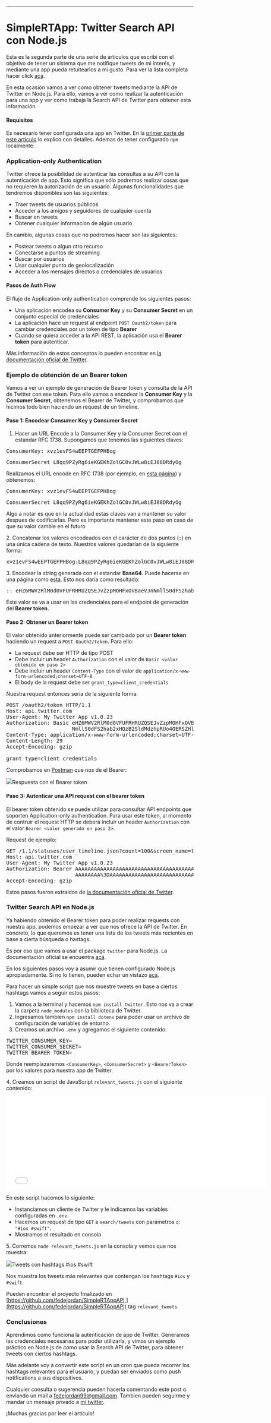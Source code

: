 * * *

# SimpleRTApp: Twitter Search API con Node.js

Esta es la segunda parte de una serie de artículos que escribí con el objetivo de tener un sistema que me notifique tweets de mi interés, y mediante una app pueda retuitearlos a mi gusto. Para ver la lista completa hacer click [acá](https://medium.com/@federicojordn/c%C3%B3mo-obtener-twitts-relevantes-en-una-app-de-ios-con-heroku-nodejs-swift-4c4aca1f42b2).

En esta ocasión vamos a ver como obtener tweets mediante la API de Twitter en Node.js. Para ello, vamos a ver como realizar la autenticación para una app y ver como trabaja la Search API de Twitter para obtener esta información

#### Requisitos

Es necesario tener configurada una app en Twitter. En la [primer parte de este artículo](https://medium.com/@federicojordn/simplertapp-authentication-y-retweet-con-twitter-api-en-ios-4829d489de74) lo explico con detalles. Ademas de tener configurado `npm` localmente.

### Application-only Authentication

Twitter ofrece la posibilidad de autenticar las consultas a su API con la autenticación de app. Esto significa que sólo podremos realizar cosas que no requieren la autorización de un usuario. Algunas funcionalidades que tendremos disponibles son las siguientes:

*   Traer tweets de usuarios públicos
*   Acceder a los amigos y seguidores de cualquier cuenta
*   Buscar en tweets
*   Obtener cualquier informacion de algún usuario

En cambio, algunas cosas que no podremos hacer son las siguientes:

*   Postear tweets o algun otro recurso
*   Conectarse a puntos de streaming
*   Buscar por usuarios
*   Usar cualquier punto de geolocalización
*   Acceder a los mensajes directos o credenciales de usuarios

#### Pasos de Auth Flow

El flujo de Application-only authentication comprende los siguientes pasos:

*   Una aplicación encodea su **Consumer Key** y su **Consumer Secret** en un conjunto especial de credenciales
*   La aplicación hace un request al endpoint `POST Oauth2/token` para cambiar credenciales por un token de tipo **Bearer**
*   Cuando se quiera acceder a la API REST, la aplicación usa el **Bearer token** para autenticar.

Más información de estos conceptos lo pueden encontrar en [la documentación oficial de Twitter](https://developer.twitter.com/en/docs/basics/authentication/overview/application-only).

### Ejemplo de obtención de un Bearer token

Vamos a ver un ejemplo de generación de Bearer token y consulta de la API de Twitter con ese token. Para ello vamos a encodear la **Consumer Key** y la **Consumer Secret**, obtenemos el Bearer de Twitter, y comprobamos que hicimos todo bien haciendo un request de un timeline.

#### Paso 1: Encodear Consumer Key y Consumer Secret

1.  Hacer un URL Encode a la Consumer Key y la Consumer Secret con el estandar RFC 1738\. Supongamos que tenemos las siguientes claves:

<pre name="7aba" id="7aba" class="graf graf--pre graf-after--li">ConsumerKey: xvz1evFS4wEEPTGEFPHBog </pre>

<pre name="d6ba" id="d6ba" class="graf graf--pre graf-after--pre">ConsumerSecret L8qq9PZyRg6ieKGEKhZolGC0vJWLw8iEJ88DRdyOg</pre>

Realizamos el URL encode en RFC 1738 (por ejemplo, en [esta página](https://www.urldecoder.org/)) y obtenemos:

<pre name="5bb3" id="5bb3" class="graf graf--pre graf-after--p">ConsumerKey: xvz1evFS4wEEPTGEFPHBog</pre>

<pre name="b02d" id="b02d" class="graf graf--pre graf-after--pre">ConsumerSecret L8qq9PZyRg6ieKGEKhZolGC0vJWLw8iEJ88DRdyOg</pre>

Algo a notar es que en la actualidad estas claves van a mantener su valor despues de codificarlas. Pero es importante mantener este paso en caso de que su valor cambie en el futuro

2\. Concatenar los valores encodeados con el carácter de dos puntos (`:`) en una única cadena de texto. Nuestros valores quedarían de la siguiente forma:

<pre name="5e9f" id="5e9f" class="graf graf--pre graf-after--p">xvz1evFS4wEEPTGEFPHBog:L8qq9PZyRg6ieKGEKhZolGC0vJWLw8iEJ88DRdyOg</pre>

3\. Encodear la string generada con el estandar **Base64**. Puede hacerse en una página como [esta](https://www.base64encode.org/). Esto nos daría como resultado:

<pre name="db4c" id="db4c" class="graf graf--pre graf-after--p">:: eHZ6MWV2RlM0d0VFUFRHRUZQSEJvZzpMOHFxOVBaeVJnNmllS0dFS2hab2xHQzB2SldMdzhpRUo4OERSZHlPZw==</pre>

Este valor se va a usar en las credenciales para el endpoint de generación del **Bearer token**.

#### Paso 2: Obtener un Bearer token

El valor obtenido anteriormente puede ser cambiado por un **Bearer token** haciendo un request a `POST Oauth2/token`. Para ello:

*   La request debe ser HTTP de tipo POST
*   Debe incluir un header `Authorization` con el valor de `Basic <valor obtenido en paso 2>`
*   Debe incluir un header `Content-Type` con el valor de `application/x-www-form-urlencoded;charset=UTF-8`
*   El body de la request debe ser `grant_type=client_credentials`

Nuestra request entonces sería de la siguiente forma:

<pre name="3282" id="3282" class="graf graf--pre graf-after--p">POST /oauth2/token HTTP/1.1
Host: api.twitter.com
User-Agent: My Twitter App v1.0.23
Authorization: Basic eHZ6MWV2RlM0d0VFUFRHRUZQSEJvZzpMOHFxOVBaeVJn
                     NmllS0dFS2hab2xHQzB2SldMdzhpRUo4OERSZHlPZw==
Content-Type: application/x-www-form-urlencoded;charset=UTF-8
Content-Length: 29
Accept-Encoding: gzip

grant_type=client_credentials</pre>

Comprobamos en [Postman](https://www.getpostman.com/) que nos de el Bearer:

![](https://cdn-images-1.medium.com/max/1600/1*LxEsarjDL_y7RWeZj5b1oA.png)Respuesta con el Bearer token

#### Paso 3: Autenticar una API request con el bearer token

El bearer token obtenido se puede utilizar para consultar API endpoints que soporten Application-only authentication. Para usar este token, al momento de contruir el request HTTP se deberá incluir un header `Authorization` con el valor `Bearer <valor generado en paso 2>`.

Request de ejemplo:

<pre name="ec9f" id="ec9f" class="graf graf--pre graf-after--p">GET /1.1/statuses/user_timeline.json?count=100&screen_name=twitterapi HTTP/1.1
Host: api.twitter.com
User-Agent: My Twitter App v1.0.23
Authorization: Bearer AAAAAAAAAAAAAAAAAAAAAAAAAAAAAAAAAAAAAA%2FAAAAAAAAAAAA
                      AAAAAAAA%3DAAAAAAAAAAAAAAAAAAAAAAAAAAAAAAAAAAAAAAAAAA
Accept-Encoding: gzip</pre>

Estos pasos fueron extraídos de [la documentación oficial de Twitter](https://developer.twitter.com/en/docs/basics/authentication/overview/application-only).

### Twitter Search API en Node.js

Ya habiendo obtenido el Bearer token para poder realizar requests con nuestra app, podemos empezar a ver que nos ofrece la API de Twitter. En concreto, lo que queremos es tener una lista de los tweets más recientes en base a cierta búsqueda o hastags.

Es por eso que vamos a usar el package `twitter` para Node.js. La documentación oficial se encuentra [acá](https://www.npmjs.com/package/twitter).

En los siguientes pasos voy a asumir que tienen configurado Node.js apropiadamente. Si no lo tienen, pueden echar un vistazo [acá](https://nodejs.org/en/download/package-manager/).

Para hacer un simple script que nos muestre tweets en base a ciertos hashtags vamos a seguir estos pasos:

1.  Vamos a la terminal y hacemos `npm install twitter`. Esto nos va a crear la carpeta `node_modules` con la biblioteca de Twitter.
2.  Ingresamos tambíen `npm install dotenv` para poder usar un archivo de configuración de variables de entorno.
3.  Creamos un archivo `.env` y agregamos el siguiente contenido:

<pre name="0caf" id="0caf" class="graf graf--pre graf-after--li">TWITTER_CONSUMER_KEY=<ConsumerKey>
TWITTER_CONSUMER_SECRET=<ConsumerSecret>
TWITTER_BEARER_TOKEN=<BearerToken></pre>

Donde reemplazaremos `<ConsumerKey>`, `<ConsumerSecret>` y `<BearerToken>` por los valores para nuestra app de Twitter.

4\. Creamos un script de JavaScript `relevant_tweets.js` con el siguiente contenido:

<iframe width="700" height="250" src="/media/9e8d0e98f7f3aeeeab6586091bffbb1f?postId=499a124ff451" data-media-id="9e8d0e98f7f3aeeeab6586091bffbb1f" data-thumbnail="https://i.embed.ly/1/image?url=https%3A%2F%2Favatars0.githubusercontent.com%2Fu%2F5657224%3Fs%3D400%26v%3D4&amp;key=a19fcc184b9711e1b4764040d3dc5c07" allowfullscreen="" frameborder="0"></iframe>

En este script hacemos lo siguiente:

*   Instanciamos un cliente de Twitter y le indicamos las variables configuradas en `.env`.
*   Hacemos un request de tipo `GET` a `search/tweets` con parámetros `q: "#ios #swift"`.
*   Mostramos el resultado en consola

5\. Corremos `node relevant_tweets.js` en la consola y vemos que nos muestra:

![](https://cdn-images-1.medium.com/max/1600/1*vl1_0Y5RgoQxvb5GCQgglg.png)Tweets con hashtags #ios #swift

Nos muestra los tweets más relevantes que contengan los hashtags `#ios` y `#swift`.

Pueden encontrar el proyecto finalizado en [https://github.com/fedejordan/SimpleRTAppAPI,](https://github.com/fedejordan/SimpleRTAppAPI) tag `relevant_tweets`.

### Conclusiones

Aprendimos como funciona la autenticación de app de Twitter. Generamos las credenciales necesarias para poder utilizarla, y vimos un ejemplo práctico en Node.js de como usar la Search API de Twitter, para obtener tweets con ciertos hashtags.

Más adelante voy a convertir este script en un cron que pueda recorrer los hashtags relevantes para el usuario, y puedan ser enviados como push notifications a sus dispositivos.

Cualquier consulta o sugerencia pueden hacerla comentando este post o enviando un mail a fedejordan99@gmail.com. Tambien pueden seguirme y mandar un mensaje privado a [mi twitter](https://twitter.com/FedeJordan90).

¡Muchas gracias por leer el artículo!